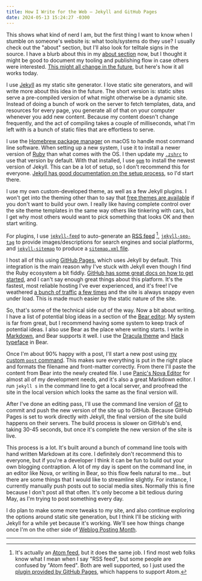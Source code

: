 ```yaml
---
title: How I Write for the Web — Jekyll and GitHub Pages
date: 2024-05-13 15:24:27 -0300
---
```


This shows what kind of nerd I am, but the first thing I want to know when I stumble on someone's website is: what tools/systems do they use? I usually check out the "about" section, but I'll also look for telltale signs in the source. I have a blurb about this in my [about section](https://anderegg.ca/about/) now, but I thought it might be good to document my tooling and publishing flow in case others were interested. [This might all change in the future](https://anderegg.ca/2024/02/18/some-thoughts-on-jekyll), but here's how it all works today.

I use [Jekyll](https://jekyllrb.com/) as my static site generator. I love static site generators, and will write more about this idea in the future. The short version is: static sites serve a pre-compiled version of what might otherwise be a dynamic site. Instead of doing a bunch of work on the server to fetch templates, data, and resources for every page, you generate all of that on your computer whenever you add new content. Because my content doesn't change frequently, and the act of compiling takes a couple of milliseconds, what I'm left with is a bunch of static files that are effortless to serve.

I use the [Homebrew package manager](https://brew.sh/) on macOS to handle most command line software. When setting up a new system, I use it to install a newer version of [Ruby](https://www.ruby-lang.org/en/) than what comes with the OS. I then update my [`.zshrc`](https://github.com/gavinanderegg/dotFiles/blob/master/.zshrc) to use that version by default. With that installed, I use [`gem`](https://guides.rubygems.org/rubygems-basics/) to install the newest version of Jekyll. This can be a lot of setup, so I don't recommend this for everyone. [Jekyll has good documentation on the setup process](https://jekyllrb.com/docs/installation/), so I'd start there.

I use my own custom-developed theme, as well as a few Jekyll plugins. I won't get into the theming other than to say that [free themes are available](https://jekyllrb.com/docs/themes/) if you don't want to build your own. I really like having complete control over the site theme templates in the same way others like tinkering with cars, but I get why most others would want to pick something that looks OK and then start writing.

For plugins, I use [`jekyll-feed`](https://rubygems.org/gems/jekyll-feed) to auto-generate an [RSS feed](https://en.wikipedia.org/wiki/RSS) [^1], [`jekyll-seo-tag`](https://rubygems.org/gems/jekyll-seo-tag) to provide images/descriptions for search engines and social platforms, and [`jekyll-sitemap`](https://rubygems.org/gems/jekyll-sitemap) to produce a [`sitemap.xml` file](https://en.wikipedia.org/wiki/Sitemaps).

I host all of this using [GitHub Pages](https://pages.github.com/), which uses Jekyll by default. This integration is the main reason why I've stuck with Jekyll even though I find the Ruby ecosystem a bit fiddly. [GitHub has some great docs on how to get started](https://docs.github.com/en/pages/setting-up-a-github-pages-site-with-jekyll/about-github-pages-and-jekyll), and I can't say enough great things about this platform. It's the fastest, most reliable hosting I've ever experienced, and it's free! I've weathered [a bunch of traffic](https://anderegg.ca/2023/02/08/hacker-news-sent-some-traffic) [a few times](https://anderegg.ca/2024/01/03/just-write-you-dolt#fn:1) and the site is always snappy even under load. This is made much easier by the static nature of the site.

So, that's some of the technical side out of the way. Now a bit about writing. I have a list of potential blog ideas in a section of the [Bear editor](https://bear.app/). My system is far from great, but I recommend having some system to keep track of potential ideas. I also use Bear as the place where writing starts. I write in [Markdown](https://daringfireball.net/projects/markdown/), and Bear supports it well. I use the [Dracula theme](https://draculatheme.com/bear) and [Hack typeface](https://github.com/source-foundry/Hack) in Bear.

Once I'm about 90% happy with a post, I'll start a new post using [my custom `post` command](https://github.com/gavinanderegg/gavinanderegg.github.io/blob/master/post). This makes sure everything is put in the right place and formats the filename and front-matter correctly. From there I'll paste the content from Bear into the newly created file. I use [Panic's Nova Editor](https://www.google.com/search?client=safari&rls=en&q=panic+nova&ie=UTF-8&oe=UTF-8) for almost all of my development needs, and it's also a great Markdown editor. I run `jekyll s` in the command line to get a local server, and proofread the site in the local version which looks the same as the final version will.

After I've done an editing pass, I'll use the command line version of [Git](https://git-scm.com/) to commit and push the new version of the site up to GitHub. Because GitHub Pages is set to work directly with Jekyll, the final version of the site build happens on their servers. The build process is slower on GitHub's end, taking 30-45 seconds, but once it's complete the new version of the site is live.

This process is a lot. It's built around a bunch of command line tools with hand written Markdown at its core. I definitely don't recommend this to everyone, but if you're a developer I think it can be fun to build out your own blogging contraption. A lot of my day is spent on the command line, in an editor like Nova, or writing in Bear, so this flow feels natural to me… but there are some things that I would like to streamline slightly. For instance, I currently manually push posts out to social media sites. Normally this is fine because I don't post all that often. It's only become a bit tedious during May, as I'm trying to post something every day.

I do plan to make some more tweaks to my site, and also continue exploring the options around static site generation, but I think I'll be sticking with Jekyll for a while yet because it's working. We'll see how things change once I'm on the other side of [Weblog Posting Month](https://anderegg.ca/2024/05/02/weblog-posting-month-2024).

---

[^1]: It's actually an [Atom feed](https://en.wikipedia.org/wiki/Atom_(web_standard)), but it does the same job. I find most web folks know what I mean when I say "RSS feed", but some people are confused by "Atom feed". Both are well supported, so I just used the [plugin provided by GitHub Pages](https://pages.github.com/versions/), which happens to support Atom.
